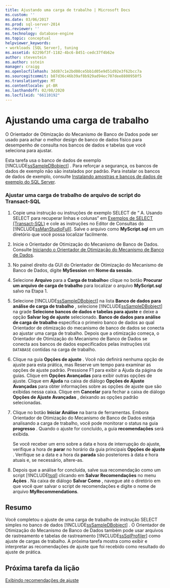 ```yaml
---
title: Ajustando uma carga de trabalho | Microsoft Docs
ms.custom: ''
ms.date: 03/06/2017
ms.prod: sql-server-2014
ms.reviewer: ''
ms.technology: database-engine
ms.topic: conceptual
helpviewer_keywords:
- workloads [SQL Server], tuning
ms.assetid: 6229bf3f-1182-4bc6-8451-cedc37f4b62e
author: stevestein
ms.author: sstein
manager: craigg
ms.openlocfilehash: 3dd87c1e2bd08ce5bb1d05e9d51d92e3f62bcc7a
ms.sourcegitcommit: b87d36c46b39af8b929ad94ec707dee8800950f5
ms.translationtype: MT
ms.contentlocale: pt-BR
ms.lasthandoff: 02/08/2020
ms.locfileid: "66110192"
---
```

# <a name="tuning-a-workload"></a>Ajustando uma carga de trabalho
  O Orientador de Otimização do Mecanismo de Banco de Dados pode ser usado para achar o melhor design de banco de dados físico para desempenho de consulta nos bancos de dados e tabelas que você seleciona para ajustar.  
  
 Esta tarefa usa o banco de dados de exemplo [!INCLUDE[ssSampleDBobject](../../includes/sssampledbobject-md.md)] . Para reforçar a segurança, os bancos de dados de exemplo não são instalados por padrão. Para instalar os bancos de dados de exemplo, consulte [Instalando amostras e bancos de dados de exemplo do SQL Server](http://sqlserversamples.codeplex.com).  
  
### <a name="tune-a-workload-transact-sql-script-file"></a>Ajustar uma carga de trabalho de arquivo de script do Transact-SQL  
  
1.  Copie uma instrução ou instruções de exemplo SELECT de “ A. Usando SELECT para recuperar linhas e colunas” em [Exemplos de SELECT &#40;Transact-SQL&#41;](/sql/t-sql/queries/select-examples-transact-sql) e cole as instruções no Editor de Consultas do [!INCLUDE[ssManStudioFull](../../includes/ssmanstudiofull-md.md)]. Salve o arquivo como **MyScript.sql** em um diretório que você possa localizar facilmente.  
  
2.  Inicie o Orientador de Otimização do Mecanismo de Banco de Dados. Consulte [Iniciando o Orientador de Otimização do Mecanismo de Banco de Dados](../../relational-databases/performance/database-engine-tuning-advisor.md).  
  
3.  No painel direito da GUI do Orientador de Otimização do Mecanismo de Banco de Dados, digite **MySession** em **Nome da sessão**.  
  
4.  Selecione **Arquivo** para a **Carga de trabalho**e clique no botão **Procurar um arquivo de carga de trabalho** para localizar o arquivo **MyScript.sql** salvo na Etapa 1.  
  
5.  Selecione [!INCLUDE[ssSampleDBobject](../../includes/sssampledbobject-md.md)] na lista **Banco de dados para análise de carga de trabalho** , selecione [!INCLUDE[ssSampleDBobject](../../includes/sssampledbobject-md.md)] na grade **Selecione bancos de dados e tabelas para ajuste** e deixe a opção **Salvar log de ajuste** selecionado. **Banco de dados para análise de carga de trabalho** especifica o primeiro banco de dados ao qual Orientador de otimização do mecanismo de banco de dados se conecta ao ajustar uma carga de trabalho. Depois que a otimização começa, o Orientador de Otimização do Mecanismo de Banco de Dados se conecta aos bancos de dados especificados pelas instruções `USE DATABASE` contidas na carga de trabalho.  
  
6.  Clique na guia **Opções de ajuste** . Você não definirá nenhuma opção de ajuste para esta prática, mas Reserve um tempo para examinar as opções de ajuste padrão. Pressione F1 para exibir a Ajuda da página de guias. Clique em **Opções Avançadas** para exibir outras opções de ajuste. Clique em **Ajuda** na caixa de diálogo **Opções de Ajuste Avançadas** para obter informações sobre as opções de ajuste que são exibidas nessa caixa. Clique em **Cancelar** para fechar a caixa de diálogo **Opções de Ajuste Avançadas** , deixando as opções padrão selecionadas.  
  
7.  Clique no botão **Iniciar Análise** na barra de ferramentas. Embora Orientador de Otimização do Mecanismo de Banco de Dados esteja analisando a carga de trabalho, você pode monitorar o status na guia **progresso** . Quando o ajuste for concluído, a guia **recomendações** será exibida.  
  
     Se você receber um erro sobre a data e hora de interrupção do ajuste, verifique a hora de **parar** no horário da guia principais **Opções de ajuste** . Verifique se a data e a hora da **parada** são posteriores à data e hora atuais e, se necessário, altere-as.  
  
8.  Depois que a análise for concluída, salve sua recomendação como um script [!INCLUDE[tsql](../../includes/tsql-md.md)] clicando em **Salvar Recomendações** no menu **Ações** . Na caixa de diálogo **Salvar Como** , navegue até o diretório em que você quer salvar o script de recomendações e digite o nome de arquivo **MyRecommendations**.  
  
## <a name="summary"></a>Resumo  
 Você completou o ajuste de uma carga de trabalho de instrução SELECT simples no banco de dados [!INCLUDE[ssSampleDBobject](../../includes/sssampledbobject-md.md)] . O Orientador de Otimização do Mecanismo de Banco de Dados também pode usar arquivos de rastreamento e tabelas de rastreamento [!INCLUDE[ssSqlProfiler](../../includes/sssqlprofiler-md.md)] como ajuste de cargas de trabalho. A próxima tarefa mostra como exibir e interpretar as recomendações de ajuste que foi recebido como resultado do ajuste de prática.  
  
## <a name="next-task-in-lesson"></a>Próxima tarefa da lição  
 [Exibindo recomendações de ajuste](lesson-1-2-viewing-tuning-recommendations.md)  
  
  
